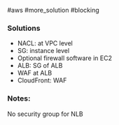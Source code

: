 #aws #more_solution #blocking

### Solutions
- NACL: at VPC level
- SG: instance level
- Optional firewall software in EC2
- ALB: SG of ALB
- WAF at ALB
- CloudFront: WAF

### Notes:
No security group for NLB